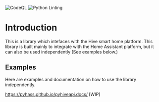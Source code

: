 
![CodeQL](https://github.com/Pyhive/Pyhiveapi/workflows/CodeQL/badge.svg) ![Python Linting](https://github.com/Pyhive/Pyhiveapi/workflows/Python%20package/badge.svg)

# Introduction
This is a library which intefaces with the Hive smart home platform. 
This library is built mainly to integrate with the Home Assistant platform,
but it can also be used independently (See examples below.)


## Examples
Here are examples and documentation on how to use the library independently.

https://pyhass.github.io/pyhiveapi.docs/  [WIP]


